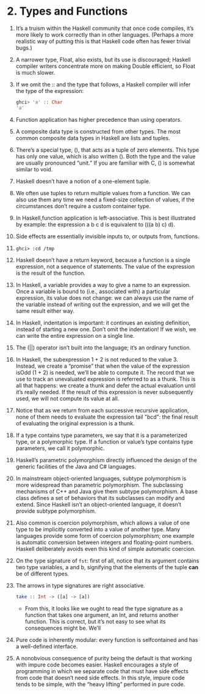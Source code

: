 # 2. Types and Functions

1. It’s a truism within the Haskell community that once code compiles, it’s more likely to work correctly than in other languages. (Perhaps a more realistic way of putting this is that Haskell code often has fewer trivial bugs.)

1. A narrower type, Float, also exists, but its use is discouraged; Haskell compiler writers concentrate more on making Double efficient, so Float is much slower.

1. If we omit the :: and the type that follows, a Haskell compiler will infer the type of the expression:
    ```hs
    ghci> 'a' :: Char
    'a'
    ```

1. Function application has higher precedence than using operators.

1. A composite data type is constructed from other types. The most common composite data types in Haskell are lists and tuples.

1. There’s a special type, (), that acts as a tuple of zero elements. This type has only one value, which is also written (). Both the type and the value are usually pronounced “unit.” If you are familiar with C, () is somewhat similar to void.

1. Haskell doesn’t have a notion of a one-element tuple.

1. We often use tuples to return multiple values from a function. We can also use them any time we need a fixed-size collection of values, if the circumstances don’t require a custom container type.

1. In Haskell,function application is left-associative. This is best illustrated by example: the expression a b c d is equivalent to (((a b) c) d).

1. Side effects are essentially invisible inputs to, or outputs from, functions.

1. `ghci> :cd /tmp`

1. Haskell doesn’t have a return keyword, because a function is a single expression, not a sequence of statements. The value of the expression is the result of the function.

1. In Haskell, a variable provides a way to give a name to an expression. Once a variable is bound to (i.e., associated with) a particular expression, its value does not change: we can always use the name of the variable instead of writing out the expression, and we will get the same result either way.

1. In Haskell, indentation is important: it continues an existing definition, instead of starting a new one. Don’t omit the indentation! If we wish, we can write the entire expression on a single line.

1. The (||) operator isn’t built into the language; it’s an ordinary function.

1. In Haskell, the subexpression 1 + 2 is not reduced to the value 3. Instead, we create a “promise” that when the value of the expression isOdd (1 + 2) is needed, we’ll be able to compute it. The record that we use to track an unevaluated expression is referred to as a thunk. This is all that happens: we create a thunk and defer the actual evaluation until it’s really needed. If the result of this expression is never subsequently used, we will not compute its value at all.

1. Notice that as we return from each successive recursive application, none of them needs to evaluate the expression tail "bcd": the final result of evaluating the original expression is a thunk.

1. If a type contains type parameters, we say that it is a parameterized type, or a polymorphic type. If a function or value’s type contains type parameters, we call it polymorphic.

1. Haskell’s parametric polymorphism directly influenced the design of the generic facilities of the Java and C# languages.

1. In mainstream object-oriented languages, subtype polymorphism is more widespread than parametric polymorphism. The subclassing mechanisms of C++ and Java give them subtype polymorphism. A base class defines a set of behaviors that its subclasses can modify and extend. Since Haskell isn’t an object-oriented language, it doesn’t provide subtype polymorphism.

1. Also common is coercion polymorphism, which allows a value of one type to be implicitly converted into a value of another type. Many languages provide some form of coercion polymorphism; one example is automatic conversion between integers and floating-point numbers. Haskell deliberately avoids even this kind of simple automatic coercion.

1. On the type signature of `fst`: first of all, notice that its argument contains two type variables, a and b, signifying that the elements of the tuple **can** be of different types.

1. The arrows in type signatures are right associative.
    ```hs
    take :: Int -> ([a] -> [a])
    ```
    - From this, it looks like we ought to read the type signature as a function that takes one argument, an Int, and returns another function. This is correct, but it’s not easy to see what its consequences might be. We’ll

1. Pure code is inherently modular: every function is selfcontained and has a well-defined interface.

1. A nonobvious consequence of purity being the default is that working with impure code becomes easier. Haskell encourages a style of programming in which we separate code that must have side effects from code that doesn’t need side effects. In this style, impure code tends to be simple, with the “heavy lifting” performed in pure code.
